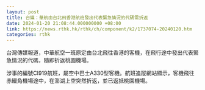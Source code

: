 ```yaml
---
layout: post
title: 台媒：華航由台北飛香港航班發出代表緊急情況的代碼需折返
date: 2024-01-20 21:08:44.000000000 +08:00
link: https://news.rthk.hk/rthk/ch/component/k2/1737074-20240120.htm
categories: rthk
---
```


台灣傳媒報道，中華航空一班原定由台北飛往香港的客機，在飛行途中發出代表緊急情況的代碼，隨即折返桃園機場。

涉事的編號CI919航班，屬空中巴士A330型客機。航班追蹤網站顯示，客機飛往赤鱲角機場途中，在澎湖上空突然折返，並已返抵桃園機場。
